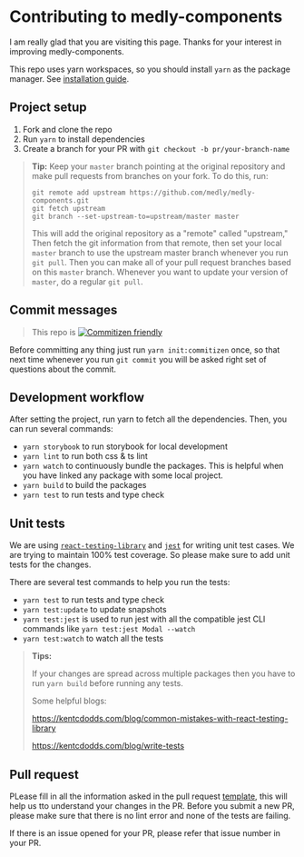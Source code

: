 # Contributing to medly-components

I am really glad that you are visiting this page. Thanks for your interest in improving medly-components.

This repo uses yarn workspaces, so you should install `yarn` as the package manager. See [installation guide](https://yarnpkg.com/en/docs/install).

## Project setup

1.  Fork and clone the repo
2.  Run `yarn` to install dependencies
3.  Create a branch for your PR with `git checkout -b pr/your-branch-name`

> **Tip:** Keep your `master` branch pointing at the original repository and make pull requests from branches on your fork. To do this, run:
>
> ```properties
> git remote add upstream https://github.com/medly/medly-components.git
> git fetch upstream
> git branch --set-upstream-to=upstream/master master
> ```
>
> This will add the original repository as a "remote" called "upstream," Then fetch the git information from that remote, then set your local `master` branch to use the upstream master branch whenever you run `git pull`. Then you can make all of your pull request branches based on this `master` branch. Whenever you want to update your version of `master`, do a regular `git pull`.

## Commit messages

> This repo is [![Commitizen friendly](https://img.shields.io/badge/commitizen-friendly-brightgreen.svg)](http://commitizen.github.io/cz-cli/)

Before committing any thing just run `yarn init:commitizen` once, so that next time whenever you run `git commit` you will be asked right set of questions about the commit.

## Development workflow

After setting the project, run yarn to fetch all the dependencies. Then, you can run several commands:

-   `yarn storybook` to run storybook for local development
-   `yarn lint` to run both css & ts lint
-   `yarn watch` to continuously bundle the packages. This is helpful when you have linked any package with some local project.
-   `yarn build` to build the packages
-   `yarn test` to run tests and type check

## Unit tests

We are using [`react-testing-library`](https://testing-library.com/docs/react-testing-library/intro) and [`jest`](https://jestjs.io/) for writing unit test cases. We are trying to maintain 100% test coverage. So please make sure to add unit tests for the changes.

There are several test commands to help you run the tests:

-   `yarn test` to run tests and type check
-   `yarn test:update` to update snapshots
-   `yarn test:jest` is used to run jest with all the compatible jest CLI commands like `yarn test:jest Modal --watch`
-   `yarn test:watch` to watch all the tests

> **Tips:**
>
> If your changes are spread across multiple packages then you have to run `yarn build` before running any tests.
>
> Some helpful blogs:
>
> https://kentcdodds.com/blog/common-mistakes-with-react-testing-library
>
> https://kentcdodds.com/blog/write-tests

## Pull request

PLease fill in all the information asked in the pull request [template](https://github.com/medly/medly-components/blob/master/.github/PULL_REQUEST_TEMPLATE.md), this will help us tto understand your changes in the PR. Before you submit a new PR, please make sure that there is no lint error and none of the tests are failing.

If there is an issue opened for your PR, please refer that issue number in your PR.
